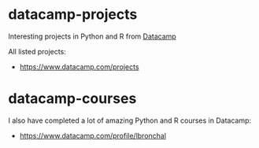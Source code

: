 # datacamp-projects

Interesting projects in Python and R from [Datacamp](https://www.datacamp.com/)

All listed projects: 

- https://www.datacamp.com/projects


# datacamp-courses

I also have completed a lot of amazing Python and R courses in Datacamp:

- https://www.datacamp.com/profile/lbronchal

